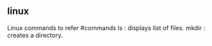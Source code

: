 ## linux
Linux commands to refer
#commands
ls : displays list of files.
mkdir : creates a directory.
